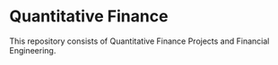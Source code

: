 # Quantitative Finance

This repository consists of Quantitative Finance Projects and Financial Engineering.
